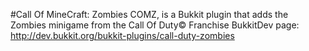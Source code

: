 #Call Of MineCraft: Zombies
COMZ, is a Bukkit plugin that adds the Zombies minigame from the Call Of Duty© Franchise
BukkitDev page: http://dev.bukkit.org/bukkit-plugins/call-duty-zombies
